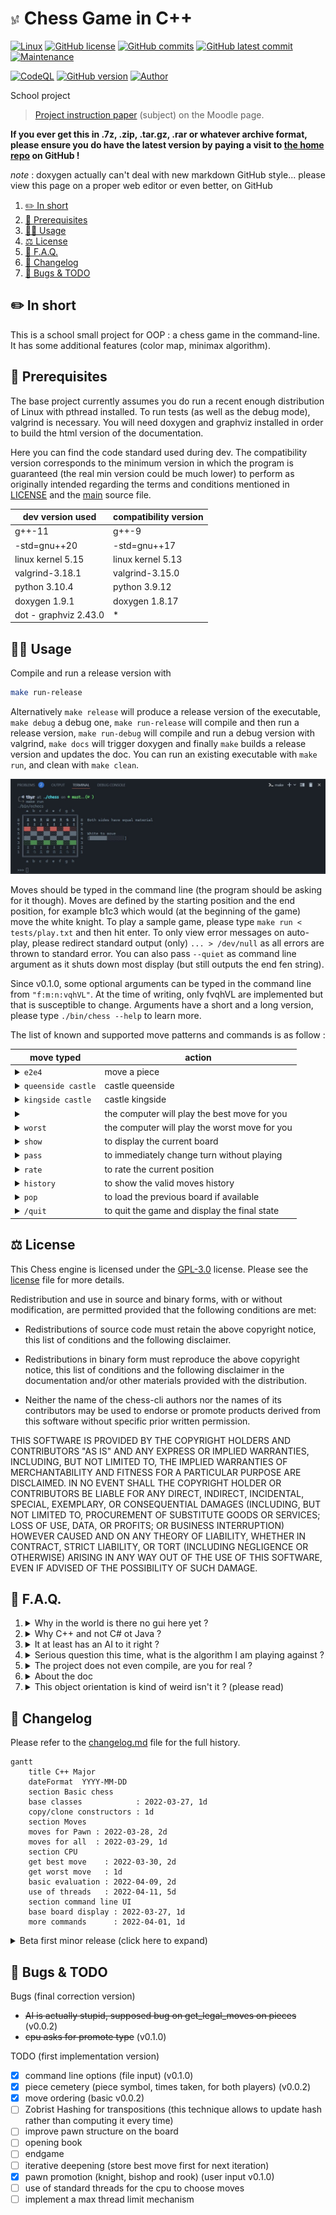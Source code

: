 # <img src="assets/chessmate.png" alt="icon" width="3%"/> Chess Game in C++

[![Linux](https://svgshare.com/i/Zhy.svg)](https://docs.microsoft.com/en-us/windows/wsl/tutorials/gui-apps)
[![GitHub license](https://img.shields.io/github/license/ThomasByr/chess)](https://github.com/ThomasByr/chess/blob/master/LICENSE)
[![GitHub commits](https://badgen.net/github/commits/ThomasByr/chess)](https://GitHub.com/ThomasByr/chess/commit/)
[![GitHub latest commit](https://badgen.net/github/last-commit/ThomasByr/chess)](https://gitHub.com/ThomasByr/chess/commit/)
[![Maintenance](https://img.shields.io/badge/Maintained%3F-yes-green.svg)](https://GitHub.com/ThomasByr/chess/graphs/commit-activity)

[![CodeQL](https://github.com/ThomasByr/chess/actions/workflows/codeql.yml/badge.svg)](https://github.com/ThomasByr/chess/actions/workflows/codeql.yml)
[![GitHub version](https://badge.fury.io/gh/ThomasByr%2Fchess.svg)](https://github.com/ThomasByr/chess)
[![Author](https://img.shields.io/badge/author-@ThomasByr-blue)](https://github.com/ThomasByr)

<summary>School project</summary>

> [Project instruction paper](https://moodle.unistra.fr/pluginfile.php/748157/mod_resource/content/11/td-echecs.html) (subject) on the Moodle page.

**If you ever get this in .7z, .zip, .tar.gz, .rar or whatever archive format, please ensure you do have the latest version by paying a visit to [the home repo](https://github.com/ThomasByr/chess) on GitHub !**

_note_ : doxygen actually can't deal with new markdown GitHub style... please view this page on a proper web editor or even better, on GitHub

1. [✏️ In short](#️-in-short)
2. [🔰 Prerequisites](#-prerequisites)
3. [👩‍🏫 Usage](#-usage)
4. [⚖️ License](#️-license)
5. [💁 F.A.Q.](#-faq)
6. [🔄 Changelog](#-changelog)
7. [🐛 Bugs & TODO](#-bugs--todo)

## ✏️ In short

This is a school small project for OOP : a chess game in the command-line. It has some additional features (color map, minimax algorithm).

## 🔰 Prerequisites

The base project currently assumes you do run a recent enough distribution of Linux with pthread installed. To run tests (as well as the debug mode), valgrind is necessary. You will need doxygen and graphviz installed in order to build the html version of the documentation.

Here you can find the code standard used during dev. The compatibility version corresponds to the minimum version in which the program is guaranteed (the real min version could be much lower) to perform as originally intended regarding the terms and conditions mentioned in [LICENSE](LICENSE) and the [main](src/main.cpp) source file.

| dev version used      | compatibility version |
| --------------------- | --------------------- |
| g++-11                | g++-9                 |
| -std=gnu++20          | -std=gnu++17          |
| linux kernel 5.15     | linux kernel 5.13     |
| valgrind-3.18.1       | valgrind-3.15.0       |
| python 3.10.4         | python 3.9.12         |
| doxygen 1.9.1         | doxygen 1.8.17        |
| dot - graphviz 2.43.0 | \*                    |

## 👩‍🏫 Usage

Compile and run a release version with

```bash
make run-release
```

Alternatively `make release` will produce a release version of the executable, `make debug` a debug one, `make run-release` will compile and then run a release version, `make run-debug` will compile and run a debug version with valgrind, `make docs` will trigger doxygen and finally `make` builds a release version and updates the doc. You can run an existing executable with `make run`, and clean with `make clean`.

[![example_ui - link to font](assets/example_ui.jpg)](https://www.jetbrains.com/fr-fr/lp/mono/)

Moves should be typed in the command line (the program should be asking for it though). Moves are defined by the starting position and the end position, for example b1c3 which would (at the beginning of the game) move the white knight. To play a sample game, please type `make run < tests/play.txt` and then hit enter. To only view error messages on auto-play, please redirect standard output (only) `... > /dev/null` as all errors are thrown to standard error. You can also pass `--quiet` as command line argument as it shuts down most display (but still outputs the end fen string).

Since v0.1.0, some optional arguments can be typed in the command line from `"f:m:n:vqhVL"`. At the time of writing, only fvqhVL are implemented but that is susceptible to change. Arguments have a short and a long version, please type `./bin/chess --help` to learn more.

The list of known and supported move patterns and commands is as follow :

| move typed                                                                                                     | action                                        |
| -------------------------------------------------------------------------------------------------------------- | --------------------------------------------- |
| <details><summary>`e2e4`</summary>or `e2 e4` or `e2 to e4` or `e2 -> e4`</details>                             | move a piece                                  |
| <details><summary>`queenside castle`</summary>or `castle queenside` or `O-O-O` or `0-0-0` or `o-o-o`</details> | castle queenside                              |
| <details><summary>`kingside castle`</summary>or `castle kingside` or `O-O` or `0-0` or `o-o`</details>         | castle kingside                               |
| <details><summary>` `</summary>or `best` or `b`</details>                                                      | the computer will play the best move for you  |
| <details><summary>`worst`</summary>or `w`</details>                                                            | the computer will play the worst move for you |
| <details><summary>`show`</summary>or `s`</details>                                                             | to display the current board                  |
| <details><summary>`pass`</summary>or `p`</details>                                                             | to immediately change turn without playing    |
| <details><summary>`rate`</summary>or `r`</details>                                                             | to rate the current position                  |
| <details><summary>`history`</summary>or `h`</details>                                                          | to show the valid moves history               |
| <details><summary>`pop`</summary>or `back` or `b`</details>                                                    | to load the previous board if available       |
| <details><summary>`/quit`</summary>or `/q` or `/`</details>                                                    | to quit the game and display the final state  |

## ⚖️ License

This Chess engine is licensed under the [GPL-3.0](LICENSE) license. Please see the [license](LICENSE) file for more details.

Redistribution and use in source and binary forms, with or without
modification, are permitted provided that the following conditions are met:

- Redistributions of source code must retain the above copyright notice,
  this list of conditions and the following disclaimer.

- Redistributions in binary form must reproduce the above copyright notice,
  this list of conditions and the following disclaimer in the documentation
  and/or other materials provided with the distribution.

- Neither the name of the chess-cli authors nor the names of its
  contributors may be used to endorse or promote products derived from
  this software without specific prior written permission.

THIS SOFTWARE IS PROVIDED BY THE COPYRIGHT HOLDERS AND CONTRIBUTORS "AS IS"
AND ANY EXPRESS OR IMPLIED WARRANTIES, INCLUDING, BUT NOT LIMITED TO, THE
IMPLIED WARRANTIES OF MERCHANTABILITY AND FITNESS FOR A PARTICULAR PURPOSE
ARE DISCLAIMED. IN NO EVENT SHALL THE COPYRIGHT HOLDER OR CONTRIBUTORS BE
LIABLE FOR ANY DIRECT, INDIRECT, INCIDENTAL, SPECIAL, EXEMPLARY, OR
CONSEQUENTIAL DAMAGES (INCLUDING, BUT NOT LIMITED TO, PROCUREMENT OF
SUBSTITUTE GOODS OR SERVICES; LOSS OF USE, DATA, OR PROFITS; OR BUSINESS
INTERRUPTION) HOWEVER CAUSED AND ON ANY THEORY OF LIABILITY, WHETHER IN
CONTRACT, STRICT LIABILITY, OR TORT (INCLUDING NEGLIGENCE OR OTHERWISE)
ARISING IN ANY WAY OUT OF THE USE OF THIS SOFTWARE, EVEN IF ADVISED OF THE
POSSIBILITY OF SUCH DAMAGE.

## 💁 F.A.Q.

1.  <details><summary>Why in the world is there no gui here yet ?</summary>

    Well at first, this is a school small project and so we are restricted by the subject paper in a variety of manners. Games should be able to be played through the command line, and to program both interfaces is maybe a little to much to ask knowing that professors won't give a damn into it.
    </details>

2.  <details><summary>Why C++ and not C# ot Java ?</summary>

    Apparently, coding a small "game" in cpp is just much more pleasant than doing it in cs or java, even if super tools like unity exist... cs is just not a thing the french educational system, but unreal engine isn't taught here either so we are just here pretending coding a 2d game in the terminal in cpp is a real thing out there in the world. And don't get me started on sdl2... this isn't even a game engine and is slower than my dead grandmother.
    </details>

3.  <details><summary>It at least has an AI to it right ?</summary>

    Well about that... That is not even on the damn paper. I, however, am going to try my best and implement it even though you can rest assured that it won't bring any bonuses. The subject paper is just about implementing the right pieces movements for two human players, which is quite boring and serves no purpose.
    </details>

4.  <details><summary>Serious question this time, what is the algorithm I am playing against ?</summary>

    Well, at the time of writing, there is no AI yet, but simple evaluation functions are a thing and this shouldn't be a huge deal implementing a crude search in a tree. Alpha-beta pruning is an optimization I am looking up to, as well as move ordering. So no AI here, as it is a python thing (I wouldn't be surprised though if we were taught AI in c).
    </details>

5.  <details><summary>The project does not even compile, are you for real ?</summary>

    My guess is you did not setup g++ properly through the makefile. Compiling with -Wall -Wextra -Wpedantic should be enough to say that if it compiles on my computer, it should compile everywhere. Oh well... you can argue about that c++ standard that I use, and you could be right. Please make sure the micro-architecture -march= is right for your machine. If you are not sure, either use -march=native or remove the argument completely. Also, -std=gnu++20 may not be available on g++-9 and lower verions. As I assume copy constructors and some default constructors are automatically setup for you, please use -std=gnu++17 or higher instead if you encounter any issues. Compatibility mode for -std=gnu++17 has been released as of version 0.1.0.
    </details>

6.  <details><summary>About the doc</summary>

    So here is the thing. The return page does specify that we _need_ to upload (and by upload, I actually mean that we need to make a static archive and upload it somewhere else but to GitHub) a html version of the doc. Doxygen (the old dinosaur) does automate the process of generating a web page based on some .md files. The Doxyfile file is set to also build class dependance graphs as well as the full history of function calls (which is why is does take a while the first time). Well I could have used Sphinx to build a beautiful version of the doc but I actually am not sure the panel of judges will know how to setup this tool (visual studio does it for you but using Windows is another debate).
    </details>

7.  <details><summary>This object orientation is kind of weird isn't it ? (please read)</summary>

    Well, we were requested to do this project in the OOP approach. C++ has two major flows : the first one being memory management. Because of virtual classes, we are not able to return a static object of the Piece class for example, instead, we need to return a pointer to some object living in memory and trick the compiler by saying that even this is a pointer to a piece object, once created, it won't be a piece anymore. This slows down the program to a snail's pace and creates memory leaks we are not easily able to counter. In fact, when the cpu seeks for a move to play (or evaluates the board), it uses copies of the board (which is not a problem) but also copies of pieces (which would not be an issue if we could create pieces on the stack). The second big flow is the total lack control of enums and pointers. For example, we can not create an enum holding generic values such as Queen(Position, Color), which is quite usefull and is implemented in other languages. Even with enum class, switch statements seems to require a default branch. Also, the optional trait isn't very convenient and does not bring anything new since we still can manipulate pointers. On a side note, this project was first made in python, then in the rust programming language.
    </details>

## 🔄 Changelog

Please refer to the [changelog.md](changelog.md) file for the full history.

```mermaid
gantt
    title C++ Major
    dateFormat  YYYY-MM-DD
    section Basic chess
    base classes            : 2022-03-27, 1d
    copy/clone constructors : 1d
    section Moves
    moves for Pawn : 2022-03-28, 2d
    moves for all  : 2022-03-29, 1d
    section CPU
    get best move    : 2022-03-30, 2d
    get worst move   : 1d
    basic evaluation : 2022-04-09, 2d
    use of threads   : 2022-04-11, 5d
    section command line UI
    base board display : 2022-03-27, 1d
    more commands      : 2022-04-01, 1d
```

<details>
    <summary>  Beta first minor release (click here to expand) </summary>

**v0.1.0** first release package version

- app class
- command line arguments from `"f:m:n:vqhVL"` (`./bin/chess --help` to learn more)
- released a compatibility mode for gnu++17 (c++17)
- makefile does not use g++11 explicitly
- github workflow for security checks
- added signal handling and async input
- minor improvement of the evaluation function
- added basic endgame detection and alternate king map
- implemented pawn promotion for additional target pieces (ask for user input)
- as user is requested an additional input, cpu can only promote to queen as of now (there could still be bugs)
- async input reduced, sigint sent by user does not always close the app
- added simple display tweak, user can switch filling up white pieces for display
- add pop command to go to the previous board if available (not recoverable)
- global state of the program is registered

**v0.1.1** more functionalities and patches

- use of standard assert library
- added better starting fen handle (turn, castling rights, en passant)

**v0.1.2** towards next stable release

- renamed executable to something more english
- updated dependencies
- makefile uses specific micro architecture and c++20 since ubuntu 22.04 stable release
- more fitting time/duration display
- manual copy in makefile of the assets folder into html to display images

**v0.1.3** dumped null pointers for nullopt

- use of `std::optional<T>` (c++17 feature)

</details>

## 🐛 Bugs & TODO

Bugs (final correction version)

- ~~AI is actually stupid, supposed bug on get_legal_moves on pieces~~ (v0.0.2)
- ~~cpu asks for promote type~~ (v0.1.0)

TODO (first implementation version)

- [x] command line options (file input) (v0.1.0)
- [x] piece cemetery (piece symbol, times taken, for both players) (v0.0.2)
- [x] move ordering (basic v0.0.2)
- [ ] Zobrist Hashing for transpositions (this technique allows to update hash rather than computing it every time)
- [ ] improve pawn structure on the board
- [ ] opening book
- [ ] endgame
- [ ] iterative deepening (store best move first for next iteration)
- [x] pawn promotion (knight, bishop and rook) (user input v0.1.0)
- [ ] use of standard threads for the cpu to choose moves
- [ ] implement a max thread limit mechanism
